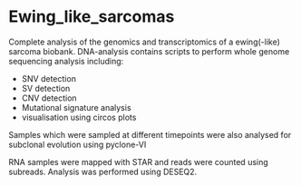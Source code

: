 # Ewing_like_sarcomas
 
Complete analysis of the genomics and transcriptomics of a ewing(-like) sarcoma biobank.
DNA-analysis contains scripts to perform whole genome sequencing analysis including:
 - SNV detection
 - SV detection
 - CNV detection
 - Mutational signature analysis
 - visualisation using circos plots

Samples which were sampled at different timepoints were also analysed for subclonal evolution using pyclone-VI

RNA samples were mapped with STAR and reads were counted using subreads.
Analysis was performed using DESEQ2. 
